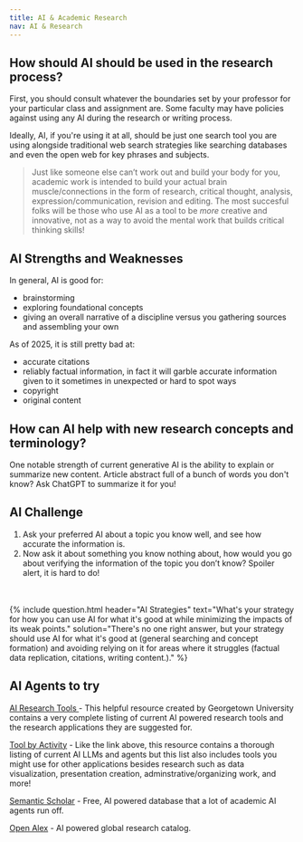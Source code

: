 ```yaml
---
title: AI & Academic Research
nav: AI & Research
---
```

## How should AI should be used in the research process?

First, you should consult whatever the boundaries set by your professor for your particular class and assignment are. Some faculty may have policies against using any AI during the research or writing process. 

Ideally, AI, if you're using it at all, should be just one search tool you are using alongside traditional web search strategies like searching databases and even the open web for key phrases and subjects. 

> Just like someone else can’t work out and build your body for you, academic work is intended to build your actual brain muscle/connections in the form of research, critical thought, analysis, expression/communication, revision and editing. The most succesful folks will be those who use AI as a tool to be _more_ creative and innovative, not as a way to avoid the mental work that builds critical thinking skills!

## AI Strengths and Weaknesses

In general, AI is good for: 
- brainstorming
- exploring foundational concepts
- giving an overall narrative of a discipline versus you gathering sources and assembling your own

As of 2025, it is still pretty bad at:
- accurate citations
- reliably factual information, in fact it will garble accurate information given to it sometimes in unexpected or hard to spot ways
- copyright
- original content 

## How can AI help with new research concepts and terminology?

One notable strength of current generative AI is the ability to explain or summarize new content. Article abstract full of a bunch of words you don't know? Ask ChatGPT to summarize it for you!


## AI Challenge 

1. Ask your preferred AI about a topic you know well, and see how accurate the information is. 
1. Now ask it about something you know nothing about, how would you go about verifying the information of the topic you don’t know? Spoiler alert, it is hard to do! 
<br>
<br>
{% include question.html header="AI Strategies" text="What's your strategy for how you can use AI for what it's good at while minimizing the impacts of its weak points." solution="There's no one right answer, but your strategy should use AI for what it's good at (general searching and concept formation) and avoiding relying on it for areas where it struggles (factual data replication, citations, writing content.)." %}

## AI Agents to try 

[AI Research Tools ](https://guides.library.georgetown.edu/ai/tools) - This helpful resource created by Georgetown University contains a very complete listing of current AI powered research tools and the research applications they are suggested for. 

[Tool by Activity](https://cndls.georgetown.edu/resources/ai/using-ai/#ai-tool-by-activity) - Like the link above, this resource contains a thorough listing of current AI LLMs and agents but this list also includes tools you might use for other applications besides research such as data visualization, presentation creation, adminstrative/organizing work, and more!

[Semantic Scholar](https://www.semanticscholar.org/) - Free, AI powered database that a lot of academic AI agents run off. 

[Open Alex](https://openalex.org/) - AI powered global research catalog.




